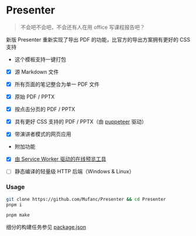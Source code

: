 # Presenter

> 不会吧不会吧，不会还有人在用 office 写课程报告吧？

新版 Presenter 重新实现了导出 PDF 的功能，比官方的导出方案拥有更好的 CSS 支持

* 这个模板支持一键打包

- [x] 源 Markdown 文件

- [x] 所有页面的笔记整合为单一 PDF 文件

- [x] 原始 PDF / PPTX

- [x] 按点击分页的 PDF / PPTX

- [x] 具有更好 CSS 支持的 PDF / PPTX（由 [puppeteer](https://github.com/puppeteer/puppeteer) 驱动）

- [x] 带演讲者模式的网页应用

* 附加功能

- [x] [由 Service Worker 驱动的在线预览工具](https://pre.mufanc.xyz/)

- [ ] 静态编译的轻量级 HTTP 后端（Windows & Linux）

### Usage

```sh
git clone https://github.com/Mufanc/Presenter && cd Presenter
pnpm i

pnpm make
```

细分的构建任务参见 [package.json](./package.json)
